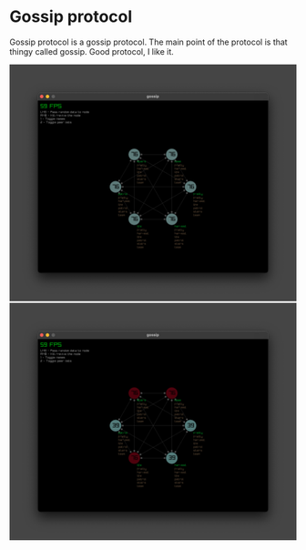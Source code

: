 # Gossip protocol
Gossip protocol is a gossip protocol. The main point of the protocol is that 
thingy called gossip. Good protocol, I like it.

![pic1](./misc/pic1.png)
![pic2](./misc/pic2.png)
